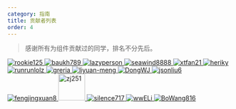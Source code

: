 ```yaml
---
category: 指南
title: 贡献者列表
order: 4
---
```


> 感谢所有为组件贡献过的同学，排名不分先后。

<a href="https://github.com/rookie125" target="_blank">
	<img src="https://avatars3.githubusercontent.com/u/11306273?s=60&v=4" alt="rookie125" />
</a>

<a href="https://github.com/baukh789" target="_blank">
	<img src="https://avatars.githubusercontent.com/u/11342827?s=60&v=4" alt="baukh789" />
</a>

<a href="https://github.com/lazyperson" target="_blank">
	<img src="https://avatars.githubusercontent.com/u/18607584?s=60&v=4" alt="lazyperson" />
</a>

<a href="https://github.com/seawind8888" target="_blank">
	<img src="https://avatars.githubusercontent.com/u/16148014?s=60&v=4" alt="seawind8888" />
</a>

<a href="https://github.com/xtfan21" target="_blank">
	<img src="https://avatars3.githubusercontent.com/u/23092282?s=60&v=4" alt="xtfan21" />
</a>

<a href="https://github.com/heriky" target="_blank">
	<img src="https://avatars1.githubusercontent.com/u/12195736?s=60&v=4" alt="heriky" />
</a>

<a href="https://github.com/runrunlolz" target="_blank">
	<img src="https://avatars0.githubusercontent.com/u/20176682?s=60&v=4" alt="runrunlolz" />
</a>

<a href="https://github.com/greria" target="_blank">
	<img src="https://avatars3.githubusercontent.com/u/16697576?s=60&v=4" alt="greria" />
</a>

<a href="https://github.com/liyuan-meng" target="_blank">
	<img src="https://avatars1.githubusercontent.com/u/34151318?s=60&v=4" alt="liyuan-meng" />
</a>

<a href="https://github.com/DongWJ" target="_blank">
	<img src="https://avatars0.githubusercontent.com/u/24518633?s=60&v=4" alt="DongWJ" />
</a>

<a href="https://github.com/jsonliu6" target="_blank">
	<img src="https://avatars1.githubusercontent.com/u/15153054?s=60&v=4" alt="jsonliu6" />
</a>

<a href="https://github.com/fengjingxuan8" target="_blank">
	<img src="https://avatars.githubusercontent.com/u/12249595?s=60&v=4" alt="fengjingxuan8" />
</a>

<a href="https://github.com/zj251" target="_blank">
	<img src="https://avatars1.githubusercontent.com/u/41313132?s=60&v=4" style="width:60px" alt="zj251" />
</a>

<a href="https://github.com/silence717" target="_blank">
	<img src="https://avatars0.githubusercontent.com/u/8267830?s=60&v=4" alt="silence717" />
</a>

<a href="https://github.com/wwELi" target="_blank">
	<img src="https://avatars1.githubusercontent.com/u/22408704?s=60&v=4" alt="wwELi" />
</a>

<a href="https://github.com/BoWang816" target="_blank">
	<img src="https://avatars0.githubusercontent.com/u/26587649?s=60&v=4" alt="BoWang816" />
</a>
